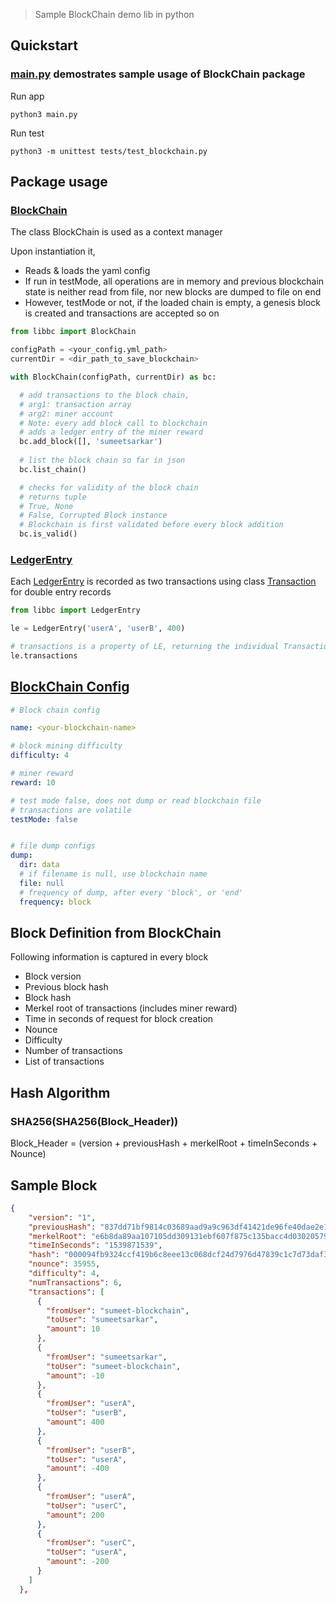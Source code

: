 > Sample BlockChain demo lib in python

## Quickstart

### [main.py](main.py) demostrates sample usage of BlockChain package

Run app
```
python3 main.py
```

Run test
```
python3 -m unittest tests/test_blockchain.py
```

## Package usage
### [BlockChain](libbc/blockchain.py)

The class BlockChain is used as a context manager

Upon instantiation it,
  - Reads & loads the yaml config
  - If run in testMode, all operations are in memory and previous blockchain state is neither read from file, nor new blocks are dumped to file on end
  - However, testMode or not, if the loaded chain is empty, a genesis block is created and transactions are accepted so on 

```python
from libbc import BlockChain

configPath = <your_config.yml_path>
currentDir = <dir_path_to_save_blockchain>

with BlockChain(configPath, currentDir) as bc:

  # add transactions to the block chain,
  # arg1: transaction array
  # arg2: miner account
  # Note: every add block call to blockchain
  # adds a ledger entry of the miner reward
  bc.add_block([], 'sumeetsarkar')
  
  # list the block chain so far in json
  bc.list_chain()

  # checks for validity of the block chain
  # returns tuple
  # True, None
  # False, Corrupted Block instance 
  # Blockchain is first validated before every block addition
  bc.is_valid()
```

### [LedgerEntry](libbc/ledgerentry.py)

Each [LedgerEntry](libbc/ledgerentry.py) is recorded as two transactions using class [Transaction](libbc/transaction.py) for double entry records

```python
from libbc import LedgerEntry

le = LedgerEntry('userA', 'userB', 400)

# transactions is a property of LE, returning the individual Transaction instances array
le.transactions
```

## [BlockChain Config](config.yml)
```yaml
# Block chain config

name: <your-blockchain-name>

# block mining difficulty
difficulty: 4

# miner reward
reward: 10

# test mode false, does not dump or read blockchain file
# transactions are volatile
testMode: false


# file dump configs
dump:
  dir: data
  # if filename is null, use blockchain name
  file: null
  # frequency of dump, after every 'block', or 'end'
  frequency: block

```

## Block Definition from BlockChain

Following information is captured in every block
- Block version
- Previous block hash
- Block hash
- Merkel root of transactions (includes miner reward)
- Time in seconds of request for block creation
- Nounce
- Difficulty
- Number of transactions
- List of transactions


## Hash Algorithm

### SHA256(SHA256(Block_Header))

Block_Header = (version + previousHash + merkelRoot + timeInSeconds + Nounce)


## Sample Block

```json
{
    "version": "1",
    "previousHash": "837dd71bf9814c03689aad9a9c963df41421de96fe40dae2e1b56898d3aeb5c7",
    "merkelRoot": "e6b8da89aa107105dd309131ebf607f875c135bacc4d030205794e224b1f7d01",
    "timeInSeconds": "1539871539",
    "hash": "000094fb9324ccf419b6c8eee13c068dcf24d7976d47839c1c7d73daf35c4f9a",
    "nounce": 35955,
    "difficulty": 4,
    "numTransactions": 6,
    "transactions": [
      {
        "fromUser": "sumeet-blockchain",
        "toUser": "sumeetsarkar",
        "amount": 10
      },
      {
        "fromUser": "sumeetsarkar",
        "toUser": "sumeet-blockchain",
        "amount": -10
      },
      {
        "fromUser": "userA",
        "toUser": "userB",
        "amount": 400
      },
      {
        "fromUser": "userB",
        "toUser": "userA",
        "amount": -400
      },
      {
        "fromUser": "userA",
        "toUser": "userC",
        "amount": 200
      },
      {
        "fromUser": "userC",
        "toUser": "userA",
        "amount": -200
      }
    ]
  },
```